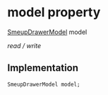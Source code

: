 


# model property






[SmeupDrawerModel](../../smeup_models_widgets_smeup_drawer_model/SmeupDrawerModel-class.md) model
  
_read / write_






## Implementation

```dart
SmeupDrawerModel model;


```







